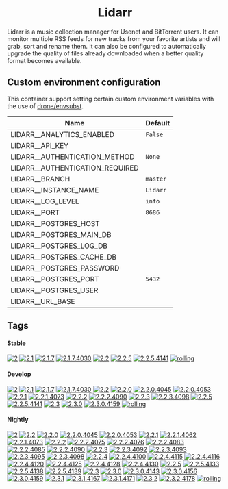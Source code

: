 <!---
NOTE: AUTO-GENERATED FILE
to edit this file, instead edit its template at: ./github/scripts/templates/container/README.md.j2
-->
<div align="center">

# Lidarr

</div>

Lidarr is a music collection manager for Usenet and BitTorrent users. It can monitor multiple RSS feeds for new tracks from your favorite artists and will grab, sort and rename them. It can also be configured to automatically upgrade the quality of files already downloaded when a better quality format becomes available.

## Custom environment configuration

This container support setting certain custom environment variables with the use of [drone/envsubst](https://github.com/drone/envsubst).

| Name                            | Default  |
|---------------------------------|----------|
| LIDARR__ANALYTICS_ENABLED       | `False`  |
| LIDARR__API_KEY                 |          |
| LIDARR__AUTHENTICATION_METHOD   | `None`   |
| LIDARR__AUTHENTICATION_REQUIRED |          |
| LIDARR__BRANCH                  | `master` |
| LIDARR__INSTANCE_NAME           | `Lidarr` |
| LIDARR__LOG_LEVEL               | `info`   |
| LIDARR__PORT                    | `8686`   |
| LIDARR__POSTGRES_HOST           |          |
| LIDARR__POSTGRES_MAIN_DB        |          |
| LIDARR__POSTGRES_LOG_DB         |          |
| LIDARR__POSTGRES_CACHE_DB       |          |
| LIDARR__POSTGRES_PASSWORD       |          |
| LIDARR__POSTGRES_PORT           | `5432`   |
| LIDARR__POSTGRES_USER           |          |
| LIDARR__URL_BASE                |          |

## Tags

#### Stable



[![2](https://img.shields.io/badge/2-blue?style=flat-square)](https://github.com/kflix-tv/containers/pkgs/container/lidarr/203275589?tag=2)
 [![2.1](https://img.shields.io/badge/2.1-blue?style=flat-square)](https://github.com/kflix-tv/containers/pkgs/container/lidarr/192950216?tag=2.1)
 [![2.1.7](https://img.shields.io/badge/2.1.7-blue?style=flat-square)](https://github.com/kflix-tv/containers/pkgs/container/lidarr/192950216?tag=2.1.7)
 [![2.1.7.4030](https://img.shields.io/badge/2.1.7.4030-blue?style=flat-square)](https://github.com/kflix-tv/containers/pkgs/container/lidarr/192950216?tag=2.1.7.4030)
 [![2.2](https://img.shields.io/badge/2.2-blue?style=flat-square)](https://github.com/kflix-tv/containers/pkgs/container/lidarr/203275589?tag=2.2)
 [![2.2.5](https://img.shields.io/badge/2.2.5-blue?style=flat-square)](https://github.com/kflix-tv/containers/pkgs/container/lidarr/203275589?tag=2.2.5)
 [![2.2.5.4141](https://img.shields.io/badge/2.2.5.4141-blue?style=flat-square)](https://github.com/kflix-tv/containers/pkgs/container/lidarr/203275589?tag=2.2.5.4141)
 [![rolling](https://img.shields.io/badge/rolling-green?style=flat-square)](https://github.com/kflix-tv/containers/pkgs/container/lidarr/203275589?tag=rolling)

#### Develop



 [![2](https://img.shields.io/badge/2-blue?style=flat-square)](https://github.com/kflix-tv/containers/pkgs/container/lidarr-develop/209361617?tag=2)
 [![2.1](https://img.shields.io/badge/2.1-blue?style=flat-square)](https://github.com/kflix-tv/containers/pkgs/container/lidarr-develop/180440111?tag=2.1)
 [![2.1.7](https://img.shields.io/badge/2.1.7-blue?style=flat-square)](https://github.com/kflix-tv/containers/pkgs/container/lidarr-develop/180440111?tag=2.1.7)
 [![2.1.7.4030](https://img.shields.io/badge/2.1.7.4030-blue?style=flat-square)](https://github.com/kflix-tv/containers/pkgs/container/lidarr-develop/180440111?tag=2.1.7.4030)
 [![2.2](https://img.shields.io/badge/2.2-blue?style=flat-square)](https://github.com/kflix-tv/containers/pkgs/container/lidarr-develop/203275573?tag=2.2)
 [![2.2.0](https://img.shields.io/badge/2.2.0-blue?style=flat-square)](https://github.com/kflix-tv/containers/pkgs/container/lidarr-develop/186050007?tag=2.2.0)
 [![2.2.0.4045](https://img.shields.io/badge/2.2.0.4045-blue?style=flat-square)](https://github.com/kflix-tv/containers/pkgs/container/lidarr-develop/185973217?tag=2.2.0.4045)
 [![2.2.0.4053](https://img.shields.io/badge/2.2.0.4053-blue?style=flat-square)](https://github.com/kflix-tv/containers/pkgs/container/lidarr-develop/186050007?tag=2.2.0.4053)
 [![2.2.1](https://img.shields.io/badge/2.2.1-blue?style=flat-square)](https://github.com/kflix-tv/containers/pkgs/container/lidarr-develop/188987620?tag=2.2.1)
 [![2.2.1.4073](https://img.shields.io/badge/2.2.1.4073-blue?style=flat-square)](https://github.com/kflix-tv/containers/pkgs/container/lidarr-develop/188987620?tag=2.2.1.4073)
 [![2.2.2](https://img.shields.io/badge/2.2.2-blue?style=flat-square)](https://github.com/kflix-tv/containers/pkgs/container/lidarr-develop/191950569?tag=2.2.2)
 [![2.2.2.4090](https://img.shields.io/badge/2.2.2.4090-blue?style=flat-square)](https://github.com/kflix-tv/containers/pkgs/container/lidarr-develop/191950569?tag=2.2.2.4090)
 [![2.2.3](https://img.shields.io/badge/2.2.3-blue?style=flat-square)](https://github.com/kflix-tv/containers/pkgs/container/lidarr-develop/192003326?tag=2.2.3)
 [![2.2.3.4098](https://img.shields.io/badge/2.2.3.4098-blue?style=flat-square)](https://github.com/kflix-tv/containers/pkgs/container/lidarr-develop/192003326?tag=2.2.3.4098)
 [![2.2.5](https://img.shields.io/badge/2.2.5-blue?style=flat-square)](https://github.com/kflix-tv/containers/pkgs/container/lidarr-develop/203275573?tag=2.2.5)
 [![2.2.5.4141](https://img.shields.io/badge/2.2.5.4141-blue?style=flat-square)](https://github.com/kflix-tv/containers/pkgs/container/lidarr-develop/203275573?tag=2.2.5.4141)
 [![2.3](https://img.shields.io/badge/2.3-blue?style=flat-square)](https://github.com/kflix-tv/containers/pkgs/container/lidarr-develop/209361617?tag=2.3)
 [![2.3.0](https://img.shields.io/badge/2.3.0-blue?style=flat-square)](https://github.com/kflix-tv/containers/pkgs/container/lidarr-develop/209361617?tag=2.3.0)
 [![2.3.0.4159](https://img.shields.io/badge/2.3.0.4159-blue?style=flat-square)](https://github.com/kflix-tv/containers/pkgs/container/lidarr-develop/209361617?tag=2.3.0.4159)
 [![rolling](https://img.shields.io/badge/rolling-green?style=flat-square)](https://github.com/kflix-tv/containers/pkgs/container/lidarr-develop/209361617?tag=rolling)

#### Nightly



 [![2](https://img.shields.io/badge/2-blue?style=flat-square)](https://github.com/kflix-tv/containers/pkgs/container/lidarr-nightly/209424263?tag=2)
 [![2.2](https://img.shields.io/badge/2.2-blue?style=flat-square)](https://github.com/kflix-tv/containers/pkgs/container/lidarr-nightly/202718448?tag=2.2)
 [![2.2.0](https://img.shields.io/badge/2.2.0-blue?style=flat-square)](https://github.com/kflix-tv/containers/pkgs/container/lidarr-nightly/183231222?tag=2.2.0)
 [![2.2.0.4045](https://img.shields.io/badge/2.2.0.4045-blue?style=flat-square)](https://github.com/kflix-tv/containers/pkgs/container/lidarr-nightly/180440117?tag=2.2.0.4045)
 [![2.2.0.4053](https://img.shields.io/badge/2.2.0.4053-blue?style=flat-square)](https://github.com/kflix-tv/containers/pkgs/container/lidarr-nightly/183231222?tag=2.2.0.4053)
 [![2.2.1](https://img.shields.io/badge/2.2.1-blue?style=flat-square)](https://github.com/kflix-tv/containers/pkgs/container/lidarr-nightly/186050033?tag=2.2.1)
 [![2.2.1.4062](https://img.shields.io/badge/2.2.1.4062-blue?style=flat-square)](https://github.com/kflix-tv/containers/pkgs/container/lidarr-nightly/185973218?tag=2.2.1.4062)
 [![2.2.1.4073](https://img.shields.io/badge/2.2.1.4073-blue?style=flat-square)](https://github.com/kflix-tv/containers/pkgs/container/lidarr-nightly/186050033?tag=2.2.1.4073)
 [![2.2.2](https://img.shields.io/badge/2.2.2-blue?style=flat-square)](https://github.com/kflix-tv/containers/pkgs/container/lidarr-nightly/188855484?tag=2.2.2)
 [![2.2.2.4075](https://img.shields.io/badge/2.2.2.4075-blue?style=flat-square)](https://github.com/kflix-tv/containers/pkgs/container/lidarr-nightly/186095522?tag=2.2.2.4075)
 [![2.2.2.4076](https://img.shields.io/badge/2.2.2.4076-blue?style=flat-square)](https://github.com/kflix-tv/containers/pkgs/container/lidarr-nightly/186216599?tag=2.2.2.4076)
 [![2.2.2.4083](https://img.shields.io/badge/2.2.2.4083-blue?style=flat-square)](https://github.com/kflix-tv/containers/pkgs/container/lidarr-nightly/188492017?tag=2.2.2.4083)
 [![2.2.2.4085](https://img.shields.io/badge/2.2.2.4085-blue?style=flat-square)](https://github.com/kflix-tv/containers/pkgs/container/lidarr-nightly/188518348?tag=2.2.2.4085)
 [![2.2.2.4090](https://img.shields.io/badge/2.2.2.4090-blue?style=flat-square)](https://github.com/kflix-tv/containers/pkgs/container/lidarr-nightly/188855484?tag=2.2.2.4090)
 [![2.2.3](https://img.shields.io/badge/2.2.3-blue?style=flat-square)](https://github.com/kflix-tv/containers/pkgs/container/lidarr-nightly/191082814?tag=2.2.3)
 [![2.2.3.4092](https://img.shields.io/badge/2.2.3.4092-blue?style=flat-square)](https://github.com/kflix-tv/containers/pkgs/container/lidarr-nightly/189018517?tag=2.2.3.4092)
 [![2.2.3.4093](https://img.shields.io/badge/2.2.3.4093-blue?style=flat-square)](https://github.com/kflix-tv/containers/pkgs/container/lidarr-nightly/189030159?tag=2.2.3.4093)
 [![2.2.3.4095](https://img.shields.io/badge/2.2.3.4095-blue?style=flat-square)](https://github.com/kflix-tv/containers/pkgs/container/lidarr-nightly/189074377?tag=2.2.3.4095)
 [![2.2.3.4098](https://img.shields.io/badge/2.2.3.4098-blue?style=flat-square)](https://github.com/kflix-tv/containers/pkgs/container/lidarr-nightly/191082814?tag=2.2.3.4098)
 [![2.2.4](https://img.shields.io/badge/2.2.4-blue?style=flat-square)](https://github.com/kflix-tv/containers/pkgs/container/lidarr-nightly/200506345?tag=2.2.4)
 [![2.2.4.4100](https://img.shields.io/badge/2.2.4.4100-blue?style=flat-square)](https://github.com/kflix-tv/containers/pkgs/container/lidarr-nightly/192010172?tag=2.2.4.4100)
 [![2.2.4.4115](https://img.shields.io/badge/2.2.4.4115-blue?style=flat-square)](https://github.com/kflix-tv/containers/pkgs/container/lidarr-nightly/197835180?tag=2.2.4.4115)
 [![2.2.4.4116](https://img.shields.io/badge/2.2.4.4116-blue?style=flat-square)](https://github.com/kflix-tv/containers/pkgs/container/lidarr-nightly/197854827?tag=2.2.4.4116)
 [![2.2.4.4120](https://img.shields.io/badge/2.2.4.4120-blue?style=flat-square)](https://github.com/kflix-tv/containers/pkgs/container/lidarr-nightly/200382726?tag=2.2.4.4120)
 [![2.2.4.4125](https://img.shields.io/badge/2.2.4.4125-blue?style=flat-square)](https://github.com/kflix-tv/containers/pkgs/container/lidarr-nightly/200442155?tag=2.2.4.4125)
 [![2.2.4.4128](https://img.shields.io/badge/2.2.4.4128-blue?style=flat-square)](https://github.com/kflix-tv/containers/pkgs/container/lidarr-nightly/200450159?tag=2.2.4.4128)
 [![2.2.4.4130](https://img.shields.io/badge/2.2.4.4130-blue?style=flat-square)](https://github.com/kflix-tv/containers/pkgs/container/lidarr-nightly/200506345?tag=2.2.4.4130)
 [![2.2.5](https://img.shields.io/badge/2.2.5-blue?style=flat-square)](https://github.com/kflix-tv/containers/pkgs/container/lidarr-nightly/202718448?tag=2.2.5)
 [![2.2.5.4133](https://img.shields.io/badge/2.2.5.4133-blue?style=flat-square)](https://github.com/kflix-tv/containers/pkgs/container/lidarr-nightly/201034645?tag=2.2.5.4133)
 [![2.2.5.4138](https://img.shields.io/badge/2.2.5.4138-blue?style=flat-square)](https://github.com/kflix-tv/containers/pkgs/container/lidarr-nightly/201783534?tag=2.2.5.4138)
 [![2.2.5.4139](https://img.shields.io/badge/2.2.5.4139-blue?style=flat-square)](https://github.com/kflix-tv/containers/pkgs/container/lidarr-nightly/202718448?tag=2.2.5.4139)
 [![2.3](https://img.shields.io/badge/2.3-blue?style=flat-square)](https://github.com/kflix-tv/containers/pkgs/container/lidarr-nightly/209424263?tag=2.3)
 [![2.3.0](https://img.shields.io/badge/2.3.0-blue?style=flat-square)](https://github.com/kflix-tv/containers/pkgs/container/lidarr-nightly/206324853?tag=2.3.0)
 [![2.3.0.4143](https://img.shields.io/badge/2.3.0.4143-blue?style=flat-square)](https://github.com/kflix-tv/containers/pkgs/container/lidarr-nightly/203474308?tag=2.3.0.4143)
 [![2.3.0.4156](https://img.shields.io/badge/2.3.0.4156-blue?style=flat-square)](https://github.com/kflix-tv/containers/pkgs/container/lidarr-nightly/206171721?tag=2.3.0.4156)
 [![2.3.0.4159](https://img.shields.io/badge/2.3.0.4159-blue?style=flat-square)](https://github.com/kflix-tv/containers/pkgs/container/lidarr-nightly/206324853?tag=2.3.0.4159)
 [![2.3.1](https://img.shields.io/badge/2.3.1-blue?style=flat-square)](https://github.com/kflix-tv/containers/pkgs/container/lidarr-nightly/209299249?tag=2.3.1)
 [![2.3.1.4167](https://img.shields.io/badge/2.3.1.4167-blue?style=flat-square)](https://github.com/kflix-tv/containers/pkgs/container/lidarr-nightly/206611999?tag=2.3.1.4167)
 [![2.3.1.4171](https://img.shields.io/badge/2.3.1.4171-blue?style=flat-square)](https://github.com/kflix-tv/containers/pkgs/container/lidarr-nightly/209299249?tag=2.3.1.4171)
 [![2.3.2](https://img.shields.io/badge/2.3.2-blue?style=flat-square)](https://github.com/kflix-tv/containers/pkgs/container/lidarr-nightly/209424263?tag=2.3.2)
 [![2.3.2.4178](https://img.shields.io/badge/2.3.2.4178-blue?style=flat-square)](https://github.com/kflix-tv/containers/pkgs/container/lidarr-nightly/209424263?tag=2.3.2.4178)
 [![rolling](https://img.shields.io/badge/rolling-green?style=flat-square)](https://github.com/kflix-tv/containers/pkgs/container/lidarr-nightly/209424263?tag=rolling)
